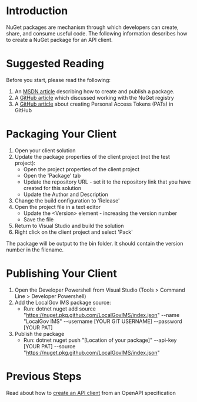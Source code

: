 # Introduction
NuGet packages are mechanism through which developers can create, share, and consume useful code.
The following information describes how to create a NuGet package for an API client.

# Suggested Reading

Before you start, please read the following:

1. An [MSDN article](https://docs.microsoft.com/en-us/nuget/quickstart/create-and-publish-a-package-using-visual-studio?tabs=netcore-cli#create-the-package) describing how to create and publish a package. 
2. A [GitHub article](https://docs.github.com/en/packages/working-with-a-github-packages-registry/working-with-the-nuget-registry) which discussed working with the NuGet registry
3. A [GitHub article](https://docs.github.com/en/authentication/keeping-your-account-and-data-secure/creating-a-personal-access-token) about creating Personal Access Tokens (PATs) in GitHub

# Packaging Your Client

1. Open your client solution
2. Update the package properties of the client project (not the test project):
    * Open the project properties of the client project
    * Open the 'Package' tab
    * Update the repository URL - set it to the repository link that you have created for this solution
    * Update the Author and Description
3. Change the build configuration to 'Release'
4. Open the project file in a text editor
   * Update the \<Version> element - increasing the version number
   * Save the file
4. Return to Visual Studio and build the solution
5. Right click on the client project and select 'Pack'

The package will be output to the bin folder. It should contain the version number in the filename.

# Publishing Your Client

1. Open the Developer Powershell from Visual Studio (Tools > Command Line > Developer Powershell)
2. Add the LocalGov IMS package source:
    * Run: dotnet nuget add source "https://nuget.pkg.github.com/LocalGovIMS/index.json" --name "LocalGov IMS" --username [YOUR GIT USERNAME] --password [YOUR PAT]
3. Publish the package
    * Run: dotnet nuget push "[Location of your package]" --api-key [YOUR PAT] --source "https://nuget.pkg.github.com/LocalGovIMS/index.json"

# Previous Steps

Read about how to [create an API client](creating-an-api-client-from-an-openapi-specification.md) from an OpenAPI specification
